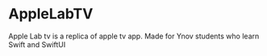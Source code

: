 # AppleLabTV
Apple Lab tv is a replica of apple tv app. Made for Ynov students who learn Swift and SwiftUI
